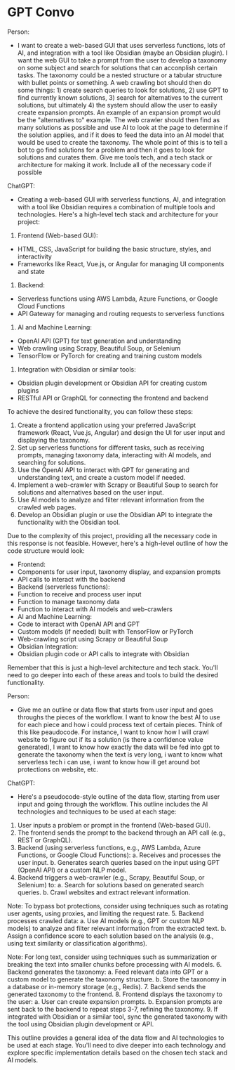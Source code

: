 # GPT Convo

Person:

- I want to create a web-based GUI that uses serverless functions, lots of AI, and integration with a tool like Obsidian (maybe an Obsidian plugin). I want the web GUI to take a prompt from the user to develop a taxonomy on some subject and search for solutions that can acconplish certain tasks. The taxonomy could be a nested structure or a tabular structure with bullet points or something. A web crawling bot should then do some things: 1) create search queries to look for solutions, 2) use GPT to find currently known solutions, 3) search for alternatives to the current solutions, but ultimately 4) the system should allow the user to easily create expansion prompts. An example of an expansion prompt would be the "alternatives to" example. The web crawler should then find as many solutions as possible and use AI to look at the page to determine if the solution applies, and if it does to feed the data into an AI model that would be used to create the taxonomy. The whole point of this is to tell a bot to go find solutions for a problem and then it goes to look for solutions and curates them. Give me tools tech, and a tech stack or architecture for making it work. Include all of the necessary code if possible

ChatGPT:

- Creating a web-based GUI with serverless functions, AI, and integration with a tool like Obsidian requires a combination of multiple tools and technologies. Here's a high-level tech stack and architecture for your project:
1. Frontend (Web-based GUI):
- HTML, CSS, JavaScript for building the basic structure, styles, and interactivity
- Frameworks like React, Vue.js, or Angular for managing UI components and state
1. Backend:
- Serverless functions using AWS Lambda, Azure Functions, or Google Cloud Functions
- API Gateway for managing and routing requests to serverless functions
1. AI and Machine Learning:
- OpenAI API (GPT) for text generation and understanding
- Web crawling using Scrapy, Beautiful Soup, or Selenium
- TensorFlow or PyTorch for creating and training custom models
1. Integration with Obsidian or similar tools:
- Obsidian plugin development or Obsidian API for creating custom plugins
- RESTful API or GraphQL for connecting the frontend and backend

To achieve the desired functionality, you can follow these steps:

1. Create a frontend application using your preferred JavaScript framework (React, Vue.js, Angular) and design the UI for user input and displaying the taxonomy.
2. Set up serverless functions for different tasks, such as receiving prompts, managing taxonomy data, interacting with AI models, and searching for solutions.
3. Use the OpenAI API to interact with GPT for generating and understanding text, and create a custom model if needed.
4. Implement a web-crawler with Scrapy or Beautiful Soup to search for solutions and alternatives based on the user input.
5. Use AI models to analyze and filter relevant information from the crawled web pages.
6. Develop an Obsidian plugin or use the Obsidian API to integrate the functionality with the Obsidian tool.

Due to the complexity of this project, providing all the necessary code in this response is not feasible. However, here's a high-level outline of how the code structure would look:

- Frontend:
- Components for user input, taxonomy display, and expansion prompts
- API calls to interact with the backend
- Backend (serverless functions):
- Function to receive and process user input
- Function to manage taxonomy data
- Function to interact with AI models and web-crawlers
- AI and Machine Learning:
- Code to interact with OpenAI API and GPT
- Custom models (if needed) built with TensorFlow or PyTorch
- Web-crawling script using Scrapy or Beautiful Soup
- Obsidian Integration:
- Obsidian plugin code or API calls to integrate with Obsidian

Remember that this is just a high-level architecture and tech stack. You'll need to go deeper into each of these areas and tools to build the desired functionality.

Person:

- Give me an outline or data flow that starts from user input and goes throughs the pieces of the workflow. I want to know the best AI to use for each piece and how i could process text of certain pieces. Think of this like peaudocode. For instance, I want to know how I will crawl website to figure out if its a solution (is there a confidence value generated), I want to know how exactly the data will be fed into gpt to generate the taxonomy when the text is very long, i want to know what serverless tech i can use, i want to know how ill get around bot protections on website, etc.

ChatGPT:

- Here's a pseudocode-style outline of the data flow, starting from user input and going through the workflow. This outline includes the AI technologies and techniques to be used at each stage:
1. User inputs a problem or prompt in the frontend (Web-based GUI).
2. The frontend sends the prompt to the backend through an API call (e.g., REST or GraphQL).
3. Backend (using serverless functions, e.g., AWS Lambda, Azure Functions, or Google Cloud Functions):
a. Receives and processes the user input.
b. Generates search queries based on the input using GPT (OpenAI API) or a custom NLP model.
4. Backend triggers a web-crawler (e.g., Scrapy, Beautiful Soup, or Selenium) to:
a. Search for solutions based on generated search queries.
b. Crawl websites and extract relevant information.

Note: To bypass bot protections, consider using techniques such as rotating user agents, using proxies, and limiting the request rate.
5. Backend processes crawled data:
a. Use AI models (e.g., GPT or custom NLP models) to analyze and filter relevant information from the extracted text.
b. Assign a confidence score to each solution based on the analysis (e.g., using text similarity or classification algorithms).

Note: For long text, consider using techniques such as summarization or breaking the text into smaller chunks before processing with AI models.
6. Backend generates the taxonomy:
a. Feed relevant data into GPT or a custom model to generate the taxonomy structure.
b. Store the taxonomy in a database or in-memory storage (e.g., Redis).
7. Backend sends the generated taxonomy to the frontend.
8. Frontend displays the taxonomy to the user:
a. User can create expansion prompts.
b. Expansion prompts are sent back to the backend to repeat steps 3-7, refining the taxonomy.
9. If integrated with Obsidian or a similar tool, sync the generated taxonomy with the tool using Obsidian plugin development or API.

This outline provides a general idea of the data flow and AI technologies to be used at each stage. You'll need to dive deeper into each technology and explore specific implementation details based on the chosen tech stack and AI models.